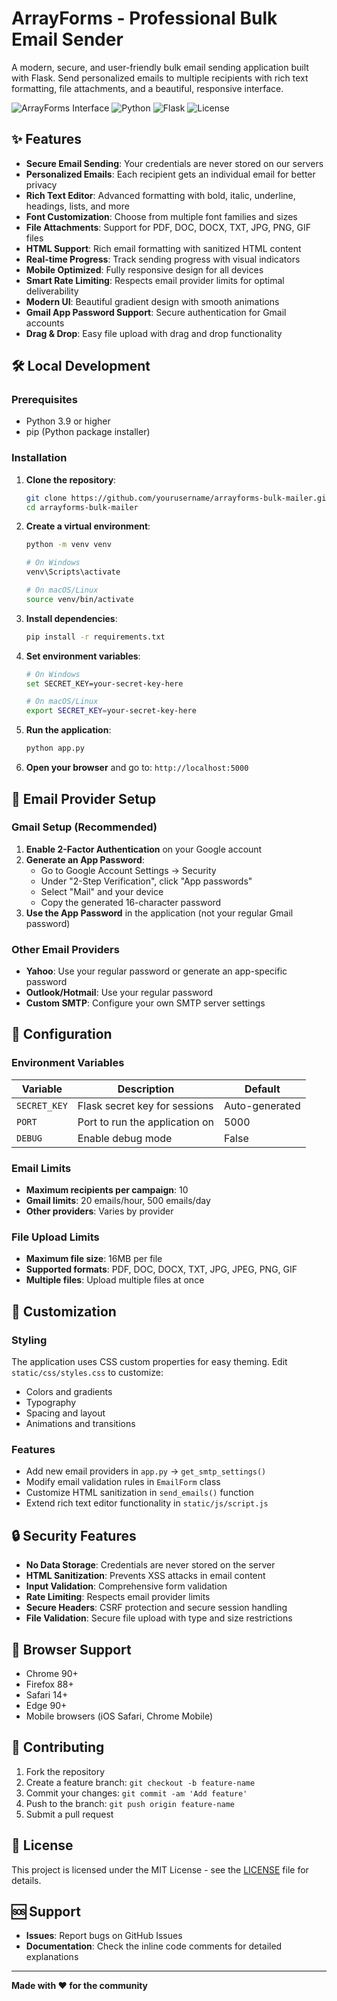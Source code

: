 # ArrayForms - Professional Bulk Email Sender

A modern, secure, and user-friendly bulk email sending application built with Flask. Send personalized emails to multiple recipients with rich text formatting, file attachments, and a beautiful, responsive interface.

![ArrayForms Interface](https://img.shields.io/badge/Status-Production%20Ready-brightgreen)
![Python](https://img.shields.io/badge/Python-3.9+-blue)
![Flask](https://img.shields.io/badge/Flask-2.3+-lightgrey)
![License](https://img.shields.io/badge/License-MIT-green)

## ✨ Features

- **Secure Email Sending**: Your credentials are never stored on our servers
- **Personalized Emails**: Each recipient gets an individual email for better privacy
- **Rich Text Editor**: Advanced formatting with bold, italic, underline, headings, lists, and more
- **Font Customization**: Choose from multiple font families and sizes
- **File Attachments**: Support for PDF, DOC, DOCX, TXT, JPG, PNG, GIF files
- **HTML Support**: Rich email formatting with sanitized HTML content
- **Real-time Progress**: Track sending progress with visual indicators
- **Mobile Optimized**: Fully responsive design for all devices
- **Smart Rate Limiting**: Respects email provider limits for optimal deliverability
- **Modern UI**: Beautiful gradient design with smooth animations
- **Gmail App Password Support**: Secure authentication for Gmail accounts
- **Drag & Drop**: Easy file upload with drag and drop functionality

## 🛠️ Local Development

### Prerequisites

- Python 3.9 or higher
- pip (Python package installer)

### Installation

1. **Clone the repository**:
   ```bash
   git clone https://github.com/yourusername/arrayforms-bulk-mailer.git
   cd arrayforms-bulk-mailer
   ```

2. **Create a virtual environment**:
   ```bash
   python -m venv venv
   
   # On Windows
   venv\Scripts\activate
   
   # On macOS/Linux
   source venv/bin/activate
   ```

3. **Install dependencies**:
   ```bash
   pip install -r requirements.txt
   ```

4. **Set environment variables**:
   ```bash
   # On Windows
   set SECRET_KEY=your-secret-key-here
   
   # On macOS/Linux
   export SECRET_KEY=your-secret-key-here
   ```

5. **Run the application**:
   ```bash
   python app.py
   ```

6. **Open your browser** and go to: `http://localhost:5000`

## 📧 Email Provider Setup

### Gmail Setup (Recommended)

1. **Enable 2-Factor Authentication** on your Google account
2. **Generate an App Password**:
   - Go to Google Account Settings → Security
   - Under "2-Step Verification", click "App passwords"
   - Select "Mail" and your device
   - Copy the generated 16-character password
3. **Use the App Password** in the application (not your regular Gmail password)

### Other Email Providers

- **Yahoo**: Use your regular password or generate an app-specific password
- **Outlook/Hotmail**: Use your regular password
- **Custom SMTP**: Configure your own SMTP server settings

## 🔧 Configuration

### Environment Variables

| Variable | Description | Default |
|----------|-------------|---------|
| `SECRET_KEY` | Flask secret key for sessions | Auto-generated |
| `PORT` | Port to run the application on | 5000 |
| `DEBUG` | Enable debug mode | False |

### Email Limits

- **Maximum recipients per campaign**: 10
- **Gmail limits**: 20 emails/hour, 500 emails/day
- **Other providers**: Varies by provider

### File Upload Limits

- **Maximum file size**: 16MB per file
- **Supported formats**: PDF, DOC, DOCX, TXT, JPG, JPEG, PNG, GIF
- **Multiple files**: Upload multiple files at once

## 🎨 Customization

### Styling

The application uses CSS custom properties for easy theming. Edit `static/css/styles.css` to customize:

- Colors and gradients
- Typography
- Spacing and layout
- Animations and transitions

### Features

- Add new email providers in `app.py` → `get_smtp_settings()`
- Modify email validation rules in `EmailForm` class
- Customize HTML sanitization in `send_emails()` function
- Extend rich text editor functionality in `static/js/script.js`

## 🔒 Security Features

- **No Data Storage**: Credentials are never stored on the server
- **HTML Sanitization**: Prevents XSS attacks in email content
- **Input Validation**: Comprehensive form validation
- **Rate Limiting**: Respects email provider limits
- **Secure Headers**: CSRF protection and secure session handling
- **File Validation**: Secure file upload with type and size restrictions

## 📱 Browser Support

- Chrome 90+
- Firefox 88+
- Safari 14+
- Edge 90+
- Mobile browsers (iOS Safari, Chrome Mobile)

## 🤝 Contributing

1. Fork the repository
2. Create a feature branch: `git checkout -b feature-name`
3. Commit your changes: `git commit -am 'Add feature'`
4. Push to the branch: `git push origin feature-name`
5. Submit a pull request

## 📄 License

This project is licensed under the MIT License - see the [LICENSE](LICENSE) file for details.

## 🆘 Support

- **Issues**: Report bugs on GitHub Issues
- **Documentation**: Check the inline code comments for detailed explanations

---

**Made with ❤️ for the community**
